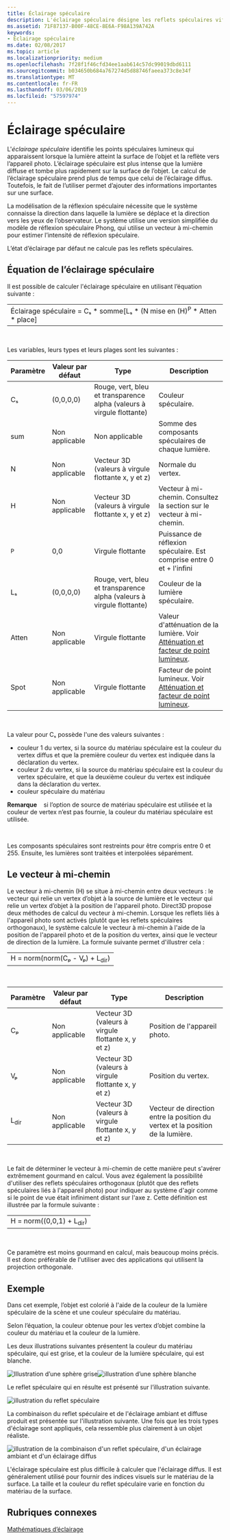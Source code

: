 ```yaml
---
title: Éclairage spéculaire
description: L'éclairage spéculaire désigne les reflets spéculaires vifs qui surviennent lorsque la lumière atteint la surface d'un objet et se reflète sur l'appareil photo.
ms.assetid: 71F87137-B00F-48CE-8E6A-F98A139A742A
keywords:
- Éclairage spéculaire
ms.date: 02/08/2017
ms.topic: article
ms.localizationpriority: medium
ms.openlocfilehash: 7f28f1f46cfd34ee1aab614c57dc99019dbd6111
ms.sourcegitcommit: b034650b684a767274d5d88746faeea373c8e34f
ms.translationtype: MT
ms.contentlocale: fr-FR
ms.lasthandoff: 03/06/2019
ms.locfileid: "57597974"
---
```

# <a name="specular-lighting"></a>Éclairage spéculaire


L'*éclairage spéculaire* identifie les points spéculaires lumineux qui apparaissent lorsque la lumière atteint la surface de l’objet et la reflète vers l’appareil photo. L’éclairage spéculaire est plus intense que la lumière diffuse et tombe plus rapidement sur la surface de l’objet. Le calcul de l’éclairage spéculaire prend plus de temps que celui de l’éclairage diffus. Toutefois, le fait de l’utiliser permet d’ajouter des informations importantes sur une surface.

La modélisation de la réflexion spéculaire nécessite que le système connaisse la direction dans laquelle la lumière se déplace et la direction vers les yeux de l’observateur. Le système utilise une version simplifiée du modèle de réflexion spéculaire Phong, qui utilise un vecteur à mi-chemin pour estimer l’intensité de réflexion spéculaire.

L’état d’éclairage par défaut ne calcule pas les reflets spéculaires.

## <a name="span-idspecularlightingequationspanspan-idspecularlightingequationspanspan-idspecularlightingequationspanspecular-lighting-equation"></a><span id="Specular_Lighting_Equation"></span><span id="specular_lighting_equation"></span><span id="SPECULAR_LIGHTING_EQUATION"></span>Équation de l’éclairage spéculaire


Il est possible de calculer l'éclairage spéculaire en utilisant l’équation suivante :

|                                                                             |
|-----------------------------------------------------------------------------|
| Éclairage spéculaire = Cₛ \* somme\[Lₛ \* (N mise en (H)<sup>P</sup> \* Atten \* place\] |

 

Les variables, leurs types et leurs plages sont les suivantes :

| Paramètre    | Valeur par défaut | Type                                                             | Description                                                                                            |
|--------------|---------------|------------------------------------------------------------------|--------------------------------------------------------------------------------------------------------|
| Cₛ           | (0,0,0,0)     | Rouge, vert, bleu et transparence alpha (valeurs à virgule flottante) | Couleur spéculaire.                                                                                        |
| sum          | Non applicable           | Non applicable                                                              | Somme des composants spéculaires de chaque lumière.                                                          |
| N            | Non applicable           | Vecteur 3D (valeurs à virgule flottante x, y et z)                    | Normale du vertex.                                                                                         |
| H            | Non applicable           | Vecteur 3D (valeurs à virgule flottante x, y et z)                    | Vecteur à mi-chemin. Consultez la section sur le vecteur à mi-chemin.                                                |
| <sup>P</sup> | 0,0           | Virgule flottante                                                   | Puissance de réflexion spéculaire. Est comprise entre 0 et + l'infini                                                     |
| Lₛ           | (0,0,0,0)     | Rouge, vert, bleu et transparence alpha (valeurs à virgule flottante) | Couleur de la lumière spéculaire.                                                                                  |
| Atten        | Non applicable           | Virgule flottante                                                   | Valeur d'atténuation de la lumière. Voir [Atténuation et facteur de point lumineux](attenuation-and-spotlight-factor.md). |
| Spot         | Non applicable           | Virgule flottante                                                   | Facteur de point lumineux. Voir [Atténuation et facteur de point lumineux](attenuation-and-spotlight-factor.md).        |

 

La valeur pour Cₛ possède l'une des valeurs suivantes :

-   couleur 1 du vertex, si la source du matériau spéculaire est la couleur du vertex diffus et que la première couleur du vertex est indiquée dans la déclaration du vertex.
-   couleur 2 du vertex, si la source du matériau spéculaire est la couleur du vertex spéculaire, et que la deuxième couleur du vertex est indiquée dans la déclaration du vertex.
-   couleur spéculaire du matériau

**Remarque**    si l’option de source de matériau spéculaire est utilisée et la couleur de vertex n’est pas fournie, la couleur du matériau spéculaire est utilisée.

 

Les composants spéculaires sont restreints pour être compris entre 0 et 255. Ensuite, les lumières sont traitées et interpolées séparément.

## <a name="span-idthehalfwayvectorspanspan-idthehalfwayvectorspanspan-idthehalfwayvectorspanthe-halfway-vector"></a><span id="The_Halfway_Vector"></span><span id="the_halfway_vector"></span><span id="THE_HALFWAY_VECTOR"></span>Le vecteur à mi-chemin


Le vecteur à mi-chemin (H) se situe à mi-chemin entre deux vecteurs : le vecteur qui relie un vertex d’objet à la source de lumière et le vecteur qui relie un vertex d’objet à la position de l'appareil photo. Direct3D propose deux méthodes de calcul du vecteur à mi-chemin. Lorsque les reflets liés à l'appareil photo sont activés (plutôt que les reflets spéculaires orthogonaux), le système calcule le vecteur à mi-chemin à l'aide de la position de l'appareil photo et de la position du vertex, ainsi que le vecteur de direction de la lumière. La formule suivante permet d'illustrer cela :

|                                           |
|-------------------------------------------|
| H = norm(norm(Cₚ - Vₚ) + L<sub>dir</sub>) |

 

| Paramètre       | Valeur par défaut | Type                                          | Description                                                  |
|-----------------|---------------|-----------------------------------------------|--------------------------------------------------------------|
| Cₚ              | Non applicable           | Vecteur 3D (valeurs à virgule flottante x, y et z) | Position de l'appareil photo.                                             |
| Vₚ              | Non applicable           | Vecteur 3D (valeurs à virgule flottante x, y et z) | Position du vertex.                                             |
| L<sub>dir</sub> | Non applicable           | Vecteur 3D (valeurs à virgule flottante x, y et z) | Vecteur de direction entre la position du vertex et la position de la lumière. |

 

Le fait de déterminer le vecteur à mi-chemin de cette manière peut s'avérer extrêmement gourmand en calcul. Vous avez également la possibilité d'utiliser des reflets spéculaires orthogonaux (plutôt que des reflets spéculaires liés à l'appareil photo) pour indiquer au système d'agir comme si le point de vue était infiniment distant sur l'axe z. Cette définition est illustrée par la formule suivante :

|                                     |
|-------------------------------------|
| H = norm((0,0,1) + L<sub>dir</sub>) |

 

Ce paramètre est moins gourmand en calcul, mais beaucoup moins précis. Il est donc préférable de l'utiliser avec des applications qui utilisent la projection orthogonale.

## <a name="span-idexamplespanspan-idexamplespanspan-idexamplespanexample"></a><span id="Example"></span><span id="example"></span><span id="EXAMPLE"></span>Exemple


Dans cet exemple, l’objet est colorié à l'aide de la couleur de la lumière spéculaire de la scène et une couleur spéculaire du matériau.

Selon l’équation, la couleur obtenue pour les vertex d’objet combine la couleur du matériau et la couleur de la lumière.

Les deux illustrations suivantes présentent la couleur du matériau spéculaire, qui est grise, et la couleur de la lumière spéculaire, qui est blanche.

![Illustration d’une sphère grise](images/amb1.jpg)![illustration d’une sphère blanche](images/lightwhite.jpg)

Le reflet spéculaire qui en résulte est présenté sur l’illustration suivante.

![illustration du reflet spéculaire](images/lights.jpg)

La combinaison du reflet spéculaire et de l'éclairage ambiant et diffuse produit est présentée sur l'illustration suivante. Une fois que les trois types d'éclairage sont appliqués, cela ressemble plus clairement à un objet réaliste.

![illustration de la combinaison d'un reflet spéculaire, d'un éclairage ambiant et d'un éclairage diffus](images/lightads.jpg)

L'éclairage spéculaire est plus difficile à calculer que l'éclairage diffus. Il est généralement utilisé pour fournir des indices visuels sur le matériau de la surface. La taille et la couleur du reflet spéculaire varie en fonction du matériau de la surface.

## <a name="span-idrelated-topicsspanrelated-topics"></a><span id="related-topics"></span>Rubriques connexes


[Mathématiques d’éclairage](mathematics-of-lighting.md)

 

 




